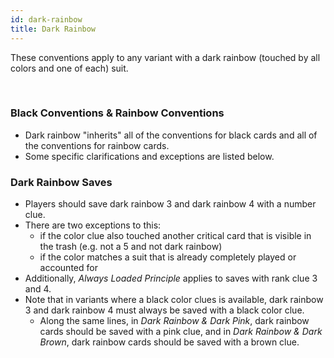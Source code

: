 ```yaml
---
id: dark-rainbow
title: Dark Rainbow
---
```


These conventions apply to any variant with a dark rainbow (touched by all colors and one of each) suit.

<br />

### Black Conventions & Rainbow Conventions

- Dark rainbow "inherits" all of the conventions for black cards and all of the conventions for rainbow cards.
- Some specific clarifications and exceptions are listed below.

### Dark Rainbow Saves

- Players should save dark rainbow 3 and dark rainbow 4 with a number clue.
- There are two exceptions to this:
  - if the color clue also touched another critical card that is visible in the trash (e.g. not a 5 and not dark rainbow)
  - if the color matches a suit that is already completely played or accounted for
- Additionally, *Always Loaded Principle* applies to saves with rank clue 3 and 4.
- Note that in variants where a black color clues is available, dark rainbow 3 and dark rainbow 4 must always be saved with a black color clue.
  - Along the same lines, in *Dark Rainbow & Dark Pink*, dark rainbow cards should be saved with a pink clue, and in *Dark Rainbow & Dark Brown*, dark rainbow cards should be saved with a brown clue.